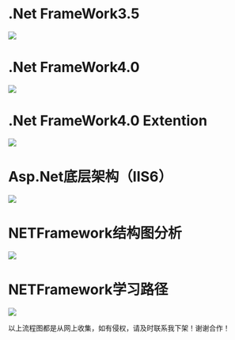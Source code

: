 # .Net FrameWork3.5 #
![](https://raw.githubusercontent.com/taomylife521/taomylife521.github.io/master/images/postimg/%E5%B8%B8%E7%94%A8%E7%BB%A7%E6%89%BF%E5%9B%BE/.Net%20FrameWork3.5.jpg)

# .Net FrameWork4.0 #
![](https://raw.githubusercontent.com/taomylife521/taomylife521.github.io/master/images/postimg/%E5%B8%B8%E7%94%A8%E7%BB%A7%E6%89%BF%E5%9B%BE/.Net%20FrameWork4.0.jpg)

# .Net FrameWork4.0 Extention #
![](https://github.com/taomylife521/taomylife521.github.io/blob/master/images/postimg/%E5%B8%B8%E7%94%A8%E7%BB%A7%E6%89%BF%E5%9B%BE/.Net%20FrameWork4.0Extention.jpg?raw=true)

# Asp.Net底层架构（IIS6） #
![](https://raw.githubusercontent.com/taomylife521/taomylife521.github.io/master/images/postimg/常用继承图/Asp.Net底层架构IIS6.png)

# NETFramework结构图分析 #
![](https://raw.githubusercontent.com/taomylife521/taomylife521.github.io/master/images/postimg/常用继承图/NETFramework结构图分析.gif)

# NETFramework学习路径 #
![](https://raw.githubusercontent.com/taomylife521/taomylife521.github.io/master/images/postimg/常用继承图/image-4.png)

以上流程图都是从网上收集，如有侵权，请及时联系我下架！谢谢合作！